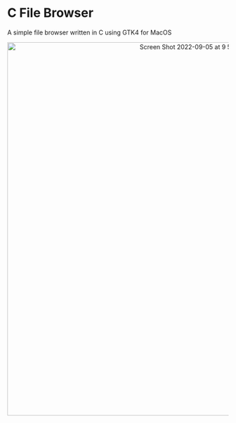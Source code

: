 # C File Browser

A simple file browser written in C using GTK4 for MacOS

<p align="center">
<img width="850" alt="Screen Shot 2022-09-05 at 9 52 05 PM" src="https://user-images.githubusercontent.com/73864341/188549814-95d883ae-4f16-434f-8b02-f3951d756081.png">
</p>
